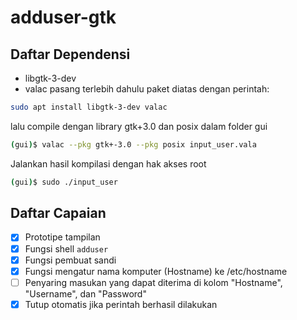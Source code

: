 # adduser-gtk

## Daftar Dependensi
- libgtk-3-dev
- valac
pasang terlebih dahulu paket diatas dengan perintah:
```bash
sudo apt install libgtk-3-dev valac
```
lalu compile dengan library gtk+3.0 dan posix dalam folder gui

```bash
(gui)$ valac --pkg gtk+-3.0 --pkg posix input_user.vala
```

Jalankan hasil kompilasi dengan hak akses root 
```bash
(gui)$ sudo ./input_user
```

## Daftar Capaian
- [x] Prototipe tampilan
- [x] Fungsi shell `adduser`
- [x] Fungsi pembuat sandi
- [x] Fungsi mengatur nama komputer (Hostname) ke /etc/hostname
- [ ] Penyaring masukan yang dapat diterima di kolom "Hostname", "Username", dan "Password"
- [x] Tutup otomatis jika perintah berhasil dilakukan
